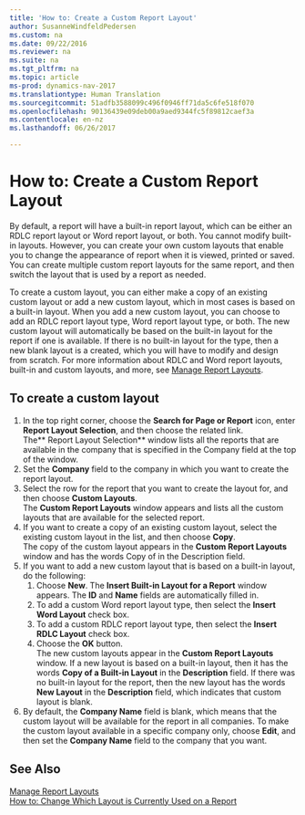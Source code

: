 ```yaml
---
title: 'How to: Create a Custom Report Layout'
author: SusanneWindfeldPedersen
ms.custom: na
ms.date: 09/22/2016
ms.reviewer: na
ms.suite: na
ms.tgt_pltfrm: na
ms.topic: article
ms-prod: dynamics-nav-2017
ms.translationtype: Human Translation
ms.sourcegitcommit: 51adfb3588099c496f0946ff71da5c6fe518f070
ms.openlocfilehash: 90136439e09deb00a9aed9344fc5f89812caef3a
ms.contentlocale: en-nz
ms.lasthandoff: 06/26/2017

---
```


# <a name="how-to-create-a-custom-report-layout"></a>How to: Create a Custom Report Layout
By default, a report will have a built-in report layout, which can be either an RDLC report layout or Word report layout, or both. You cannot modify built-in layouts. However, you can create your own custom layouts that enable you to change the appearance of report when it is viewed, printed or saved. You can create multiple custom report layouts for the same report, and then switch the layout that is used by a report as needed.

To create a custom layout, you can either make a copy of an existing custom layout or add a new custom layout, which in most cases is based on a built-in layout. When you add a new custom layout, you can choose to add an RDLC report layout type, Word report layout type, or both. The new custom layout will automatically be based on the built-in layout for the report if one is available. If there is no built-in layout for the type, then a new blank layout is a created, which you will have to modify and design from scratch. For more information about RDLC and Word report layouts, built-in and custom layouts, and more, see [Manage Report Layouts](ui-manage-report-layouts.md).  

## <a name="to-create-a-custom-layout"></a>To create a custom layout
1. In the top right corner, choose the **Search for Page or Report** icon, enter **Report Layout Selection**, and then choose the related link.  
The** Report Layout Selection** window lists all the reports that are available in the company that is specified in the Company field at the top of the window.
2. Set the **Company** field to the company in which you want to create the report layout.
3. Select the row for the report that you want to create the layout for, and then choose **Custom Layouts**.  
The **Custom Report Layouts** window appears and lists all the custom layouts that are available for the selected report.
4. If you want to create a copy of an existing custom layout, select the existing custom layout in the list, and then choose **Copy**.  
The copy of the custom layout appears in the **Custom Report Layouts** window and has the words Copy of in the Description field.
5. If you want to add a new custom layout that is based on a built-in layout, do the following:  
    1. Choose **New**. The **Insert Built-in Layout for a Report** window appears. The **ID** and **Name** fields are automatically filled in.
    2. To add a custom Word report layout type, then select the **Insert Word Layout** check box.
    3. To add a custom RDLC report layout type, then select the **Insert RDLC Layout** check box.
    4. Choose the **OK** button.  
    The new custom layouts appear in the **Custom Report Layouts** window. If a new layout is based on a built-in layout, then it has the words **Copy of a Built-in Layout** in the **Description** field. If there was no built-in layout for the report, then the new layout has the words **New Layout** in the **Description** field, which indicates that custom layout is blank.
6. By default, the **Company Name** field is blank, which means that the custom layout will be available for the report in all companies. To make the custom layout available in a specific company only, choose **Edit**, and then set the **Company Name** field to the company that you want.

## <a name="see-also"></a>See Also
[Manage Report Layouts](ui-manage-report-layouts.md)  
[How to: Change Which Layout is Currently Used on a Report](ui-how-change-layout-currently-used-report.md)

